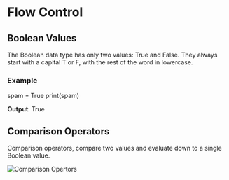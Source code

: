 # Flow Control

## Boolean Values
The Boolean data type has only two values: True and False. They always start with a capital T or F, with the rest of the word in lowercase. 
### Example
spam = True
print(spam)

**Output**: True

## Comparison Operators
Comparison operators, compare two values and evaluate down to a single Boolean value.

![Comparison Opertors]()
